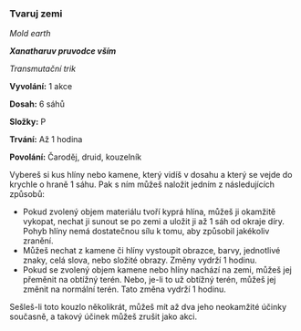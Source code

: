 ### Tvaruj zemi

*Mold earth*

***Xanatharuv pruvodce vším***

 *Transmutační trik* 
 

**Vyvolání:** 1 akce

**Dosah:** 6 sáhů

**Složky:** P

**Trvání:** Až 1 hodina

**Povolání:** Čaroděj, druid, kouzelník
 
Vybereš si kus hlíny nebo kamene, který vidíš v dosahu a který se vejde do krychle o hraně 1 sáhu. Pak s ním můžeš naložit jedním z následujících způsobů:

 * Pokud zvolený objem materiálu tvoří kyprá hlína, můžeš ji okamžitě vykopat, nechat ji sunout se po zemi a uložit ji až 1 sáh od okraje díry. Pohyb hlíny nemá dostatečnou sílu k tomu, aby způsobil jakékoliv zranění.
 * Můžeš nechat z kamene či hlíny vystoupit obrazce, barvy, jednotlivé znaky, celá slova, nebo složité obrazy. Změny vydrží 1 hodinu.
 * Pokud se zvolený objem kamene nebo hlíny nachází na zemi, můžeš jej přeměnit na obtížný terén. Nebo, je-li to už obtížný terén, můžeš jej změnit na normální terén. Tato změna vydrží 1 hodinu.

Sešleš-li toto kouzlo několikrát, můžeš mít až dva jeho neokamžité účinky současně, a takový účinek můžeš zrušit jako akci.